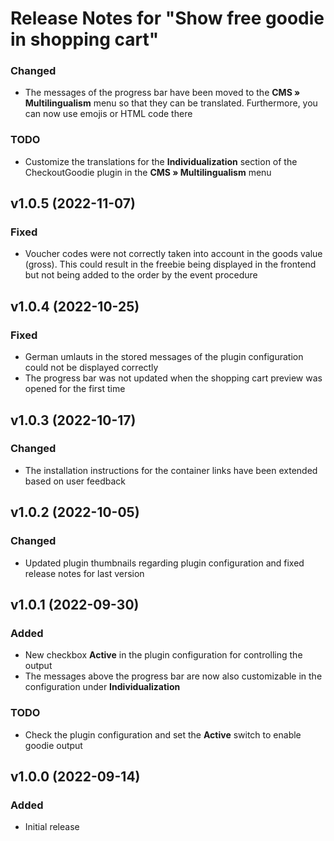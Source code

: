 # Release Notes for "Show free goodie in shopping cart"

### Changed
- The messages of the progress bar have been moved to the **CMS » Multilingualism** menu so that they can be translated. Furthermore, you can now use emojis or HTML code there

### TODO
- Customize the translations for the **Individualization** section of the CheckoutGoodie plugin in the **CMS » Multilingualism** menu

## v1.0.5 (2022-11-07)

### Fixed
- Voucher codes were not correctly taken into account in the goods value (gross). This could result in the freebie being displayed in the frontend but not being added to the order by the event procedure

## v1.0.4 (2022-10-25)

### Fixed
- German umlauts in the stored messages of the plugin configuration could not be displayed correctly
- The progress bar was not updated when the shopping cart preview was opened for the first time

## v1.0.3 (2022-10-17)

### Changed
- The installation instructions for the container links have been extended based on user feedback

## v1.0.2 (2022-10-05)

### Changed
- Updated plugin thumbnails regarding plugin configuration and fixed release notes for last version

## v1.0.1 (2022-09-30)

### Added
- New checkbox **Active** in the plugin configuration for controlling the output
- The messages above the progress bar are now also customizable in the configuration under **Individualization**

### TODO
- Check the plugin configuration and set the **Active** switch to enable goodie output

## v1.0.0 (2022-09-14)

### Added
- Initial release
